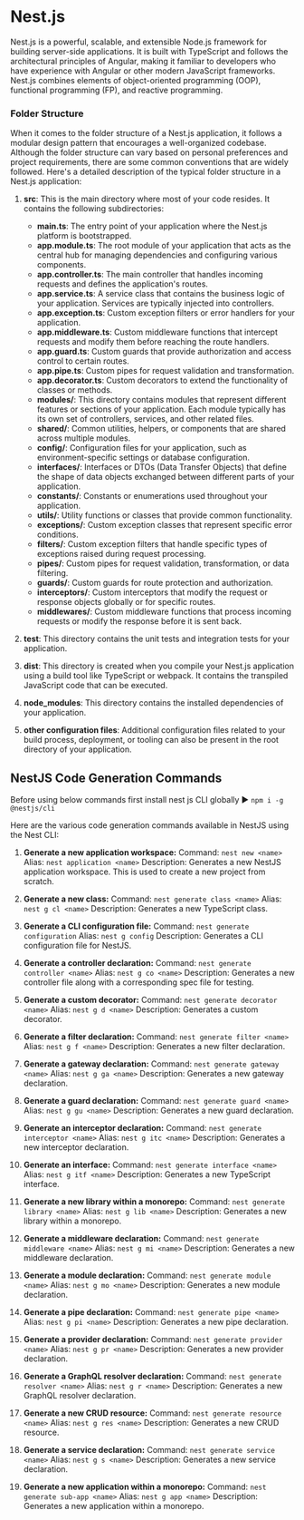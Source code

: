 # Nest.js

Nest.js is a powerful, scalable, and extensible Node.js framework for building server-side applications. It is built with TypeScript and follows the architectural principles of Angular, making it familiar to developers who have experience with Angular or other modern JavaScript frameworks. Nest.js combines elements of object-oriented programming (OOP), functional programming (FP), and reactive programming.

### Folder Structure

When it comes to the folder structure of a Nest.js application, it follows a modular design pattern that encourages a well-organized codebase. Although the folder structure can vary based on personal preferences and project requirements, there are some common conventions that are widely followed. Here's a detailed description of the typical folder structure in a Nest.js application:

1. **src**: This is the main directory where most of your code resides. It contains the following subdirectories:
   - **main.ts**: The entry point of your application where the Nest.js platform is bootstrapped.
   - **app.module.ts**: The root module of your application that acts as the central hub for managing dependencies and configuring various components.
   - **app.controller.ts**: The main controller that handles incoming requests and defines the application's routes.
   - **app.service.ts**: A service class that contains the business logic of your application. Services are typically injected into controllers.
   - **app.exception.ts**: Custom exception filters or error handlers for your application.
   - **app.middleware.ts**: Custom middleware functions that intercept requests and modify them before reaching the route handlers.
   - **app.guard.ts**: Custom guards that provide authorization and access control to certain routes.
   - **app.pipe.ts**: Custom pipes for request validation and transformation.
   - **app.decorator.ts**: Custom decorators to extend the functionality of classes or methods.
   - **modules/**: This directory contains modules that represent different features or sections of your application. Each module typically has its own set of controllers, services, and other related files.
   - **shared/**: Common utilities, helpers, or components that are shared across multiple modules.
   - **config/**: Configuration files for your application, such as environment-specific settings or database configuration.
   - **interfaces/**: Interfaces or DTOs (Data Transfer Objects) that define the shape of data objects exchanged between different parts of your application.
   - **constants/**: Constants or enumerations used throughout your application.
   - **utils/**: Utility functions or classes that provide common functionality.
   - **exceptions/**: Custom exception classes that represent specific error conditions.
   - **filters/**: Custom exception filters that handle specific types of exceptions raised during request processing.
   - **pipes/**: Custom pipes for request validation, transformation, or data filtering.
   - **guards/**: Custom guards for route protection and authorization.
   - **interceptors/**: Custom interceptors that modify the request or response objects globally or for specific routes.
   - **middlewares/**: Custom middleware functions that process incoming requests or modify the response before it is sent back.

2. **test**: This directory contains the unit tests and integration tests for your application.

3. **dist**: This directory is created when you compile your Nest.js application using a build tool like TypeScript or webpack. It contains the transpiled JavaScript code that can be executed.

4. **node_modules**: This directory contains the installed dependencies of your application.

5. **other configuration files**: Additional configuration files related to your build process, deployment, or tooling can also be present in the root directory of your application.


## NestJS Code Generation Commands

Before using below commands first install nest js CLI globally ▶ `npm i -g @nestjs/cli`

Here are the various code generation commands available in NestJS using the Nest CLI:

1. **Generate a new application workspace:**
   Command: `nest new <name>`
   Alias: `nest application <name>`
   Description: Generates a new NestJS application workspace. This is used to create a new project from scratch.

2. **Generate a new class:**
   Command: `nest generate class <name>`
   Alias: `nest g cl <name>`
   Description: Generates a new TypeScript class.

3. **Generate a CLI configuration file:**
   Command: `nest generate configuration`
   Alias: `nest g config`
   Description: Generates a CLI configuration file for NestJS.

4. **Generate a controller declaration:**
   Command: `nest generate controller <name>`
   Alias: `nest g co <name>`
   Description: Generates a new controller file along with a corresponding spec file for testing.

5. **Generate a custom decorator:**
   Command: `nest generate decorator <name>`
   Alias: `nest g d <name>`
   Description: Generates a custom decorator.

6. **Generate a filter declaration:**
   Command: `nest generate filter <name>`
   Alias: `nest g f <name>`
   Description: Generates a new filter declaration.

7. **Generate a gateway declaration:**
   Command: `nest generate gateway <name>`
   Alias: `nest g ga <name>`
   Description: Generates a new gateway declaration.

8. **Generate a guard declaration:**
   Command: `nest generate guard <name>`
   Alias: `nest g gu <name>`
   Description: Generates a new guard declaration.

9. **Generate an interceptor declaration:**
   Command: `nest generate interceptor <name>`
   Alias: `nest g itc <name>`
   Description: Generates a new interceptor declaration.

10. **Generate an interface:**
    Command: `nest generate interface <name>`
    Alias: `nest g itf <name>`
    Description: Generates a new TypeScript interface.

11. **Generate a new library within a monorepo:**
    Command: `nest generate library <name>`
    Alias: `nest g lib <name>`
    Description: Generates a new library within a monorepo.

12. **Generate a middleware declaration:**
    Command: `nest generate middleware <name>`
    Alias: `nest g mi <name>`
    Description: Generates a new middleware declaration.

13. **Generate a module declaration:**
    Command: `nest generate module <name>`
    Alias: `nest g mo <name>`
    Description: Generates a new module declaration.

14. **Generate a pipe declaration:**
    Command: `nest generate pipe <name>`
    Alias: `nest g pi <name>`
    Description: Generates a new pipe declaration.

15. **Generate a provider declaration:**
    Command: `nest generate provider <name>`
    Alias: `nest g pr <name>`
    Description: Generates a new provider declaration.

16. **Generate a GraphQL resolver declaration:**
    Command: `nest generate resolver <name>`
    Alias: `nest g r <name>`
    Description: Generates a new GraphQL resolver declaration.

17. **Generate a new CRUD resource:**
    Command: `nest generate resource <name>`
    Alias: `nest g res <name>`
    Description: Generates a new CRUD resource.

18. **Generate a service declaration:**
    Command: `nest generate service <name>`
    Alias: `nest g s <name>`
    Description: Generates a new service declaration.

19. **Generate a new application within a monorepo:**
    Command: `nest generate sub-app <name>`
    Alias: `nest g app <name>`
    Description: Generates a new application within a monorepo.


